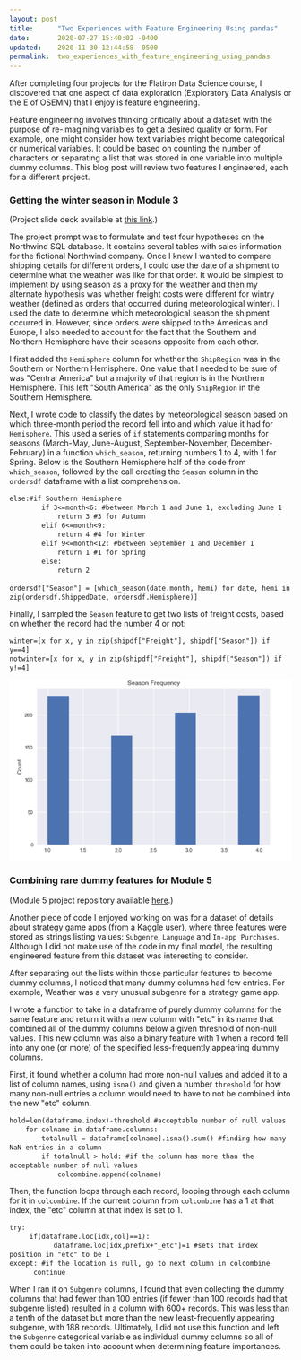 ```yaml
---
layout: post
title:      "Two Experiences with Feature Engineering Using pandas"
date:       2020-07-27 15:40:02 -0400
updated:    2020-11-30 12:44:58 -0500
permalink:  two_experiences_with_feature_engineering_using_pandas
---
```



After completing four projects for the Flatiron Data Science course, I discovered that one aspect of data exploration (Exploratory Data Analysis or the E of OSEMN) that I enjoy is feature engineering.

Feature engineering involves thinking critically about a dataset with the purpose of re-imagining variables to get a desired quality or form.  For example, one might consider how text variables might become categorical or numerical variables. It could be based on counting the number of characters or separating a list that was stored in one variable into multiple dummy columns. This blog post will review two features I engineered, each for a different project.

### Getting the winter season in Module 3
(Project slide deck available at [this link](https://github.com/bronwencc/dsc-2-final-project-online-ds-sp-000/blob/master/Module2-Final-Project.pdf).)

The project prompt was to formulate and test four hypotheses on the Northwind SQL database. It contains several tables with sales information for the fictional Northwind company. Once I knew I wanted to compare shipping details for different orders, I could use the date of a shipment to determine what the weather was like for that order. It would be simplest to implement by using season as a proxy for the weather and then my alternate hypothesis was whether freight costs were different for wintry weather (defined as orders that occurred during meteorological winter). I used the date to determine which meteorological season the shipment occurred in. However, since orders were shipped to the Americas and Europe, I also needed to account for the fact that the Southern and Northern Hemisphere have their seasons opposite from each other.

I first added the `Hemisphere` column for whether the `ShipRegion` was in the Southern or Northern Hemisphere.  One value that I needed to be sure of was "Central America" but a majority of that region is in the Northern Hemisphere.  This left "South America" as the only `ShipRegion` in the Southern Hemisphere.

Next, I wrote code to classify the dates by meteorological season based on which three-month period the record fell into and which value it had for `Hemisphere`.  This used a series of `if` statements comparing months for seasons (March-May, June-August, September-November, December-February) in a function `which_season`, returning numbers 1 to 4, with 1 for Spring.  Below is the Southern Hemisphere half of the code from `which_season`, followed by the call creating the `Season` column in the `ordersdf` dataframe with a list comprehension.
```
else:#if Southern Hemisphere
        if 3<=month<6: #between March 1 and June 1, excluding June 1
            return 3 #3 for Autumn
        elif 6<=month<9:
            return 4 #4 for Winter
        elif 9<=month<12: #between September 1 and December 1
            return 1 #1 for Spring
        else:
            return 2

ordersdf["Season"] = [which_season(date.month, hemi) for date, hemi in zip(ordersdf.ShippedDate, ordersdf.Hemisphere)]
```

Finally, I sampled the `Season` feature to get two lists of freight costs, based on whether the record had the number 4 or not:
```
winter=[x for x, y in zip(shipdf["Freight"], shipdf["Season"]) if y==4]
notwinter=[x for x, y in zip(shipdf["Freight"], shipdf["Season"]) if y!=4]
```

![Plot of frequency of orders by season, 1 for spring, 4 for winter](https://raw.githubusercontent.com/bronwencc/bronwencc.github.io/master/img/posts/seasons-orders.png)

### Combining rare dummy features for Module 5
(Module 5 project repository available [here](https://github.com/bronwencc/Module-5-Project).)

Another piece of code I enjoyed working on was for a dataset of details about strategy game apps (from a [Kaggle](https://www.kaggle.com/tristan581/17k-apple-app-store-strategy-games/) user), where three features were stored as strings listing values: `Subgenre`, `Language` and `In-app Purchases`. Although I did not make use of the code in my final model, the resulting engineered feature from this dataset was interesting to consider.

After separating out the lists within those particular features to become dummy columns, I noticed that many dummy columns had few entries.  For example, Weather was a very unusual subgenre for a strategy game app.

I wrote a function to take in a dataframe of purely dummy columns for the same feature and return it with a new column with "etc" in its name that combined all of the dummy columns below a given threshold of non-null values. This new column was also a binary feature with 1 when a record fell into any one (or more) of the specified less-frequently appearing dummy columns.

First, it found whether a column had more non-null values and added it to a list of column names, using `isna()` and given a number `threshold` for how many non-null entries a column would need to have to not be combined into the new "etc" column.
```
hold=len(dataframe.index)-threshold #acceptable number of null values
    for colname in dataframe.columns:
        totalnull = dataframe[colname].isna().sum() #finding how many NaN entries in a column
        if totalnull > hold: #if the column has more than the acceptable number of null values
            colcombine.append(colname)
```
Then, the function loops through each record, looping through each column for it in `colcombine`. If the current column from `colcombine` has a 1 at that index, the "etc" column at that index is set to 1.
```
try:
     if(dataframe.loc[idx,col]==1):
           dataframe.loc[idx,prefix+"_etc"]=1 #sets that index position in "etc" to be 1
except: #if the location is null, go to next column in colcombine
      continue
```

When I ran it on `Subgenre` columns, I found that even collecting the dummy columns that had fewer than 100 entries (if fewer than 100 records had that subgenre listed) resulted in a column with 600+ records.  This was less than a tenth of the dataset but more than the new least-frequently appearing subgenre, with 188 records.  Ultimately, I did not use this function and left the `Subgenre` categorical variable as individual dummy columns so all of them could be taken into account when determining feature importances.